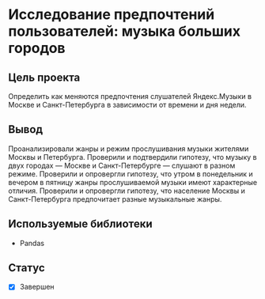 # Исследование предпочтений пользователей: музыка больших городов

## Цель проекта
Определить как меняются предпочтения слушателей Яндекс.Музыки в Москве и Санкт-Петербурга в зависимости от времени и дня недели.

## Вывод
Проанализировали жанры и режим прослушивания музыки жителями Москвы и Петербурга. Проверили и подтвердили гипотезу, что музыку в двух городах — Москве и Санкт-Петербурге — слушают в разном режиме. Проверили и опровергли гипотезу, что утром в понедельник и вечером в пятницу жанры прослушиваемой музыки имеют характерные отличия. Проверили и опровергли гипотезу, что население Москвы и Санкт-Петербурга предпочитает разные музыкальные жанры.

## Используемые библиотеки
- Pandas

## Статус
- [x] Завершен
